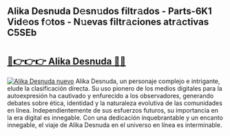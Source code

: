 ## Alika Desnuda D𝚎sn𝚞dos filtr𝚊dos - Parts-6K1 Vid𝚎os f𝚘tos - N𝚞evas filtr𝚊ciones atr𝚊ctivas C5SEb

# <h2><a href="http://mb2wzl2.tromn.icu/?c=Alika+Desnuda">🔗👉👉👉 Alika Desnuda 🔗🔗</a></h2>

[![Alika Desnuda nuevo](https://i.imgur.com/pEAQMta.gif)](http://mb2wzl2.tromn.icu/?c=Alika+Desnuda)
Alika Desnuda, un personaje complejo e intrigante, elude la clasificación directa. Su uso pionero de los medios digitales para la autoexpresión ha cautivado y enfurecido a los observadores, generando debates sobre ética, identidad y la naturaleza evolutiva de las comunidades en línea. Independientemente de sus esfuerzos futuros, su importancia en la era digital es innegable. Con una dedicación inquebrantable y un encanto innegable, el viaje de Alika Desnuda en el universo en línea es interminable.

